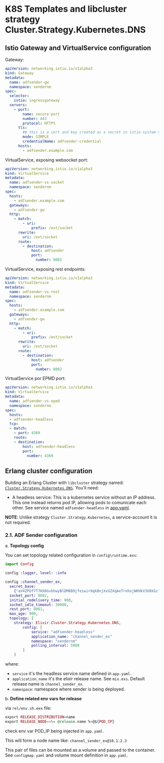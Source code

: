 # K8S Templates and libcluster strategy Cluster.Strategy.Kubernetes.DNS

## Istio Gateway and VirtualService configuration

Gateway:

```yaml
apiVersion: networking.istio.io/v1alpha3
kind: Gateway
metadata:
  name: adfsender-gw
  namespace: sendernm
spec:
  selector:
    istio: ingressgateway 
  servers:
    - port:
        name: secure-port
        number: 443
        protocol: HTTPS
      tls:
        ## this is a cert and key created as a secret in istio-system namespace
        mode: SIMPLE
        credentialName: adfsender-credential
      hosts:
        - adfsender.example.com
```

VirtualService, exposing websocket port:

```yaml
apiVersion: networking.istio.io/v1alpha3
kind: VirtualService
metadata:
  name: adfsender-vs-socket
  namespace: sendernm
spec:
  hosts:
    - adfsender.example.com
  gateways:
    - adfsender-gw
  http:
    - match:
        - uri:
            prefix: /ext/socket
      rewrite:
        uri: /ext/socket
      route:
        - destination:
            host: adfsender
            port:
              number: 8082
```

VirtualService, exposing rest endpoints:


```yaml
apiVersion: networking.istio.io/v1alpha3
kind: VirtualService
metadata:
  name: adfsender-vs-rest
  namespace: sendernm
spec:
  hosts:
    - adfsender.example.com
  gateways:
    - adfsender-gw
  http:
    - match:
        - uri:
            prefix: /ext/socket
      rewrite:
        uri: /ext/socket
      route:
        - destination:
            host: adfsender
            port:
              number: 8082
```

VirtualService por EPMD port:

  ```yaml
  apiVersion: networking.istio.io/v1alpha3
  kind: VirtualService
  metadata:
    name: adfsender-vs-epmd
    namespace: sendernm
  spec:
    hosts:
    - adfsender-headless
    tcp:
    - match:
      - port: 4369
      route:
      - destination:
          host: adfsender-headless
          port:
            number: 4369   
  ```

## Erlang cluster configuration

Building an Erlang Cluster with `libcluster` strategy named:  [`Cluster.Strategy.Kubernetes.DNS`](https://hexdocs.pm/libcluster/Cluster.Strategy.Kubernetes.DNS.html). You'll need:

- A headless service: This is a kubernetes service without an IP address. This one instead returns pod IP, allowing pods to comunicate each other. See service named `adfsender-headless` in [app.yaml](./app.yaml).

**NOTE**: Unlike strategy `Cluster.Strategy.Kubernetes`, a service-account it is not required.

### 2.1. ADF Sender configuration

a. **Topology config**

You can set topology related configuration in `config\runtime.exs`:

```elixir
import Config

config :logger, level: :info

config :channel_sender_ex,
  secret_base:
    {"aV4ZPOf7T7HX6GvbhwyBlDM8B9jfeiwi+9qkBnjXxUZXqAeTrehojWKHkV3U0kGc", "socket auth"},
  socket_port: 8082,
  initial_redelivery_time: 900,
  socket_idle_timeout: 30000,
  rest_port: 8081,
  max_age: 900,
  topology: [
    strategy: Elixir.Cluster.Strategy.Kubernetes.DNS,
        config: [
            service: "adfsender-headless"
            application_name: "channel_sender_ex"
            namespace: "sendernm"
            polling_interval: 5000
        ]
    ]
```
where:

- `service` it's the headless service name defined in `app.yaml`.
- `application_name` it's the elixir release name. See `mix.exs`. Default release name is `channel_sender_ex`.
- `namespace`: namespace where sender is being deployed.

b. **Define related env vars for release**

via `rel/env.sh.eex` file:

```elixir
export RELEASE_DISTRIBUTION=name
export RELEASE_NODE=<%= @release.name %>@${POD_IP}
```

check env var POD_IP being injected in `app.yaml`.

This will form a node name like: `channel_sender_ex@10.1.2.3`

This pair of files can be mounted as a volume and passed to the container. See `configmap.yaml` and volume mount definition in `app.yaml`.
